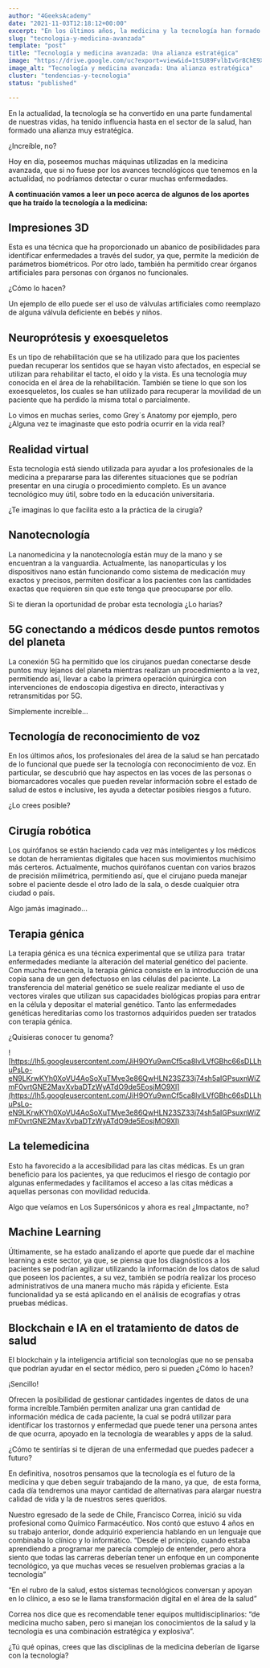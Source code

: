 ```yaml
---
author: "4GeeksAcademy"
date: "2021-11-03T12:18:12+00:00"
excerpt: "En los últimos años, la medicina y la tecnología han formado una alianza increíble y estratégica que ha revolucionado el mundo, te invitamos a conocer cómo"
slug: "tecnologia-y-medicina-avanzada"
template: "post"
title: "Tecnología y medicina avanzada: Una alianza estratégica"
image: "https://drive.google.com/uc?export=view&id=1tSU89FvlbIvGr8ChE9X6t9_BmsltQIjB"
image_alt: "Tecnología y medicina avanzada: Una alianza estratégica"
cluster: "tendencias-y-tecnologia"
status: "published"

---
```


En la actualidad, la tecnología se ha convertido en una parte fundamental de nuestras vidas, ha tenido influencia hasta en el sector de la salud, han formado una alianza muy estratégica.

¿Increíble, no?

Hoy en día, poseemos muchas máquinas utilizadas en la medicina avanzada, que si no fuese por los avances tecnológicos que tenemos en la actualidad, no podríamos detectar o curar muchas enfermedades. 

**A continuación vamos a leer un poco acerca de algunos de los aportes que ha traído la tecnología a la medicina:**

## Impresiones 3D

Esta es una técnica que ha proporcionado un abanico de posibilidades para identificar enfermedades a través del sudor, ya que, permite la medición de parámetros biométricos. Por otro lado, también ha permitido crear órganos artificiales para personas con órganos no funcionales.

¿Cómo lo hacen?

Un ejemplo de ello puede ser el uso de válvulas artificiales como reemplazo de alguna válvula deficiente en bebés y niños.

## Neuroprótesis y exoesqueletos

Es un tipo de rehabilitación que se ha utilizado para que los pacientes puedan recuperar los sentidos que se hayan visto afectados, en especial se utilizan para rehabilitar el tacto, el oído y la vista. Es una tecnología muy conocida en el área de la rehabilitación. También se tiene lo que son los exoesqueletos, los cuales se han utilizado para recuperar la movilidad de un paciente que ha perdido la misma total o parcialmente.

Lo vimos en muchas series, como Grey´s Anatomy por ejemplo, pero ¿Alguna vez te imaginaste que esto podría ocurrir en la vida real?

## Realidad virtual

Esta tecnología está siendo utilizada para ayudar a los profesionales de la medicina a prepararse para las diferentes situaciones que se podrían presentar en una cirugía o procedimiento completo. Es un avance tecnológico muy útil, sobre todo en la educación universitaria.

¿Te imaginas lo que facilita esto a la práctica de la cirugía?

## Nanotecnología

La nanomedicina y la nanotecnología están muy de la mano y se encuentran a la vanguardia. Actualmente, las nanopartículas y los dispositivos nano están funcionando como sistema de medicación muy exactos y precisos, permiten dosificar a los pacientes con las cantidades exactas que requieren sin que este tenga que preocuparse por ello.

Si te dieran la oportunidad de probar esta tecnología ¿Lo harías?

## 5G conectando a médicos desde puntos remotos del planeta

La conexión 5G ha permitido que los cirujanos puedan conectarse desde puntos muy lejanos del planeta mientras realizan un procedimiento a la vez, permitiendo así, llevar a cabo la primera operación quirúrgica con intervenciones de endoscopia digestiva en directo, interactivas y retransmitidas por 5G.

Simplemente increíble...

## Tecnología de reconocimiento de voz

En los últimos años, los profesionales del área de la salud se han percatado de lo funcional que puede ser la tecnología con reconocimiento de voz. En particular, se descubrió que hay aspectos en las voces de las personas o biomarcadores vocales que pueden revelar información sobre el estado de salud de estos e inclusive, les ayuda a detectar posibles riesgos a futuro.

¿Lo crees posible?

## Cirugía robótica

Los quirófanos se están haciendo cada vez más inteligentes y los médicos se dotan de herramientas digitales que hacen sus movimientos muchísimo más certeros. Actualmente, muchos quirófanos cuentan con varios brazos de precisión milimétrica, permitiendo así, que el cirujano pueda manejar sobre el paciente desde el otro lado de la sala, o desde cualquier otra ciudad o país.

Algo jamás imaginado…

## Terapia génica

La terapia génica es una técnica experimental que se utiliza para  tratar enfermedades mediante la alteración del material genético del paciente. Con mucha frecuencia, la terapia génica consiste en la introducción de una copia sana de un gen defectuoso en las células del paciente. La transferencia del material genético se suele realizar mediante el uso de vectores virales que utilizan sus capacidades biológicas propias para entrar en la célula y depositar el material genético. Tanto las enfermedades genéticas hereditarias como los trastornos adquiridos pueden ser tratados con terapia génica.

¿Quisieras conocer tu genoma?

![https://lh5.googleusercontent.com/JiH9OYu9wnCf5ca8lvlLVfGBhc66sDLLhuPsLo-eN9LKrwKYh0XoVU4AoSoXuTMve3e86QwHLN23SZ33j74sh5aIGPsuxnWiZmF0vrtGNE2MavXvbaDTzWyATdO9de5EosjMO9Xl](https://lh5.googleusercontent.com/JiH9OYu9wnCf5ca8lvlLVfGBhc66sDLLhuPsLo-eN9LKrwKYh0XoVU4AoSoXuTMve3e86QwHLN23SZ33j74sh5aIGPsuxnWiZmF0vrtGNE2MavXvbaDTzWyATdO9de5EosjMO9Xl)

## La telemedicina

Esto ha favorecido a la accesibilidad para las citas médicas. Es un gran beneficio para los pacientes, ya que reducimos el riesgo de contagio por algunas enfermedades y facilitamos el acceso a las citas médicas a aquellas personas con movilidad reducida.

Algo que veíamos en Los Supersónicos y ahora es real ¿Impactante, no?

## Machine Learning

Últimamente, se ha estado analizando el aporte que puede dar el machine learning a este sector, ya que, se piensa que los diagnósticos a los pacientes se podrían agilizar utilizando la información de los datos de salud que poseen los pacientes, a su vez, también se podría realizar los proceso administrativos de una manera mucho más rápida y eficiente. Esta funcionalidad ya se está aplicando en el análisis de ecografías y otras pruebas médicas.

## Blockchain e IA en el tratamiento de datos de salud

El blockchain y la inteligencia artificial son tecnologías que no se pensaba que podrían ayudar en el sector médico, pero si pueden ¿Cómo lo hacen?

¡Sencillo!

Ofrecen la posibilidad de gestionar cantidades ingentes de datos de una forma increíble.También permiten analizar una gran cantidad de información médica de cada paciente, la cual se podrá utilizar para identificar los trastornos y enfermedad que puede tener una persona antes de que ocurra, apoyado en la tecnología de wearables y apps de la salud.

¿Cómo te sentirías si te dijeran de una enfermedad que puedes padecer a futuro?

En definitiva, nosotros pensamos que la tecnología es el futuro de la medicina y que deben seguir trabajando de la mano, ya que,  de esta forma, cada día tendremos una mayor cantidad de alternativas para alargar nuestra calidad de vida y la de nuestros seres queridos.

Nuestro egresado de la sede de Chile, Francisco Correa, inició su vida profesional como Químico Farmacéutico. Nos contó que estuvo 4 años en su trabajo anterior, donde adquirió experiencia hablando en un lenguaje que combinaba lo clínico y lo informático. 
“Desde el principio, cuando estaba aprendiendo a programar me parecía complejo de entender, pero ahora siento que todas las carreras deberían tener un enfoque en un componente tecnológico, ya que muchas veces se resuelven problemas gracias a la tecnología”

“En el rubro de la salud, estos sistemas tecnológicos conversan y apoyan en lo clínico, a eso se le llama transformación digital en el área de la salud”

Correa nos dice que es recomendable tener equipos multidisciplinarios: “de medicina mucho saben, pero si manejan los conocimientos de la salud y la tecnología es una combinación estratégica y explosiva”.

¿Tú qué opinas, crees que las disciplinas de la medicina deberían de ligarse con la tecnología?


